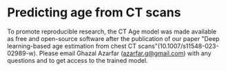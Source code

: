 # Predicting age from CT scans
To promote reproducible research, the CT Age model was made available as free and open-source software after the publication of our paper "Deep learning-based age estimation from chest CT scans"(10.1007/s11548-023-02989-w).
Please email Ghazal Azarfar (azarfar.g@gmail.com) with any questions and to get access to the trained model.
